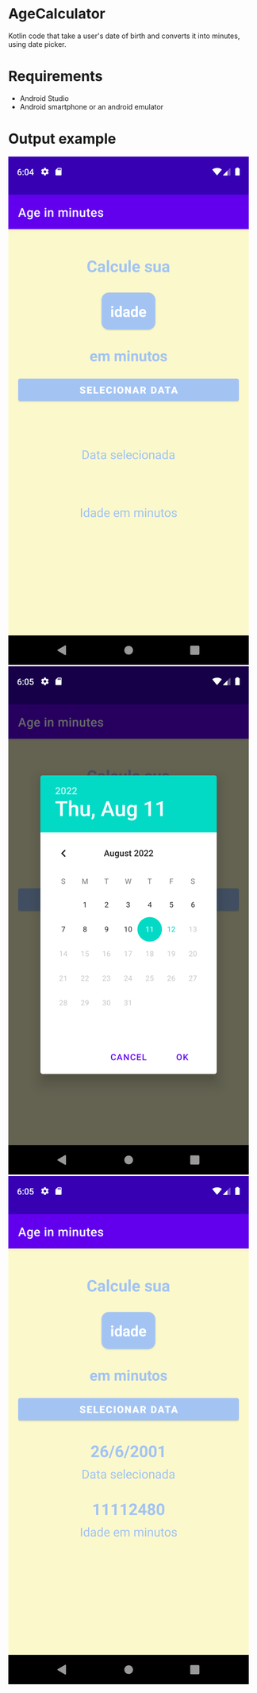 # AgeCalculator

Kotlin code that take a user's date of birth and converts it into minutes, using date picker.

# Requirements 

* Android Studio
* Android smartphone or an android emulator

# Output example 
![alt text](Screenshot_20220812_150454.png)
![alt text](Screenshot_20220812_150521.png)
![alt text](Screenshot_20220812_150548.png)
